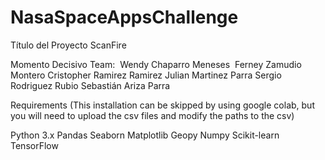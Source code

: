 # NasaSpaceAppsChallenge

Título del Proyecto
ScanFire

Momento Decisivo Team: ​
Wendy Chaparro Meneses ​
Ferney Zamudio Montero​
Cristopher Ramirez Ramirez​
Julian Martinez Parra​
Sergio Rodriguez Rubio​
Sebastián Ariza Parra​

​Requirements (This installation can be skipped by using google colab, but you will need to upload the csv files and modify the paths to the csv)

Python 3.x
Pandas
Seaborn
Matplotlib
Geopy
Numpy
Scikit-learn
TensorFlow

